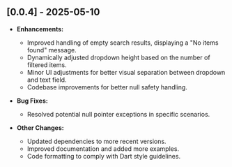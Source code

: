 ## [0.0.4] - 2025-05-10

* **Enhancements:**
    * Improved handling of empty search results, displaying a "No items found" message.
    * Dynamically adjusted dropdown height based on the number of filtered items.
    * Minor UI adjustments for better visual separation between dropdown and text field.
    * Codebase improvements for better null safety handling.

* **Bug Fixes:**
    * Resolved potential null pointer exceptions in specific scenarios.

* **Other Changes:**
    * Updated dependencies to more recent versions.
    * Improved documentation and added more examples.
    * Code formatting to comply with Dart style guidelines.